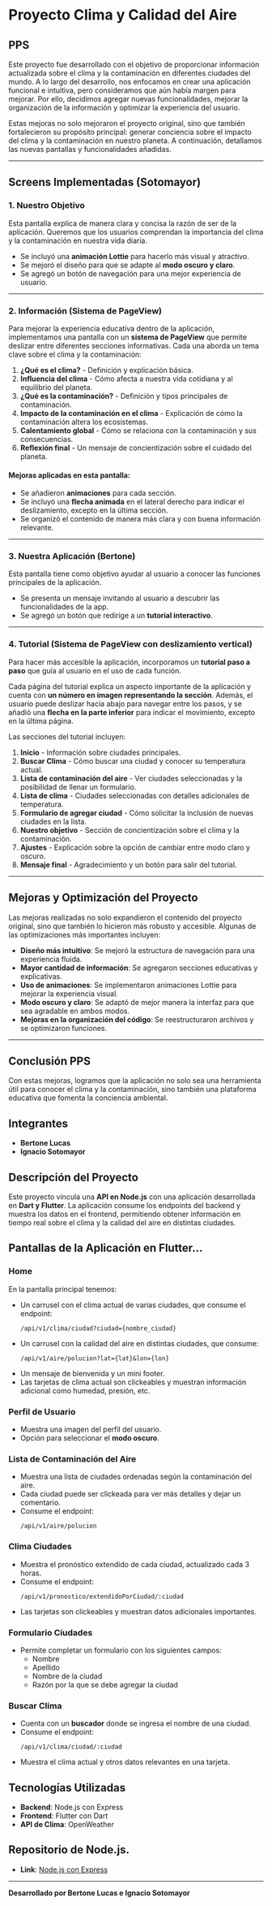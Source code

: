 # Proyecto Clima y Calidad del Aire

## PPS

Este proyecto fue desarrollado con el objetivo de proporcionar información actualizada sobre el clima y la contaminación en diferentes ciudades del mundo. A lo largo del desarrollo, nos enfocamos en crear una aplicación funcional e intuitiva, pero consideramos que aún había margen para mejorar. Por ello, decidimos agregar nuevas funcionalidades, mejorar la organización de la información y optimizar la experiencia del usuario.

Estas mejoras no solo mejoraron el proyecto original, sino que también fortalecieron su propósito principal: generar conciencia sobre el impacto del clima y la contaminación en nuestro planeta. A continuación, detallamos las nuevas pantallas y funcionalidades añadidas.

---

## Screens Implementadas (Sotomayor)

### 1. Nuestro Objetivo
Esta pantalla explica de manera clara y concisa la razón de ser de la aplicación. Queremos que los usuarios comprendan la importancia del clima y la contaminación en nuestra vida diaria. 

- Se incluyó una **animación Lottie** para hacerlo más visual y atractivo.
- Se mejoró el diseño para que se adapte al **modo oscuro y claro**.
- Se agregó un botón de navegación para una mejor experiencia de usuario.

---

### 2. Información (Sistema de PageView)
Para mejorar la experiencia educativa dentro de la aplicación, implementamos una pantalla con un **sistema de PageView** que permite deslizar entre diferentes secciones informativas. Cada una aborda un tema clave sobre el clima y la contaminación:

1. **¿Qué es el clima?** - Definición y explicación básica.
2. **Influencia del clima** - Cómo afecta a nuestra vida cotidiana y al equilibrio del planeta.
3. **¿Qué es la contaminación?** - Definición y tipos principales de contaminación.
4. **Impacto de la contaminación en el clima** - Explicación de cómo la contaminación altera los ecosistemas.
5. **Calentamiento global** - Cómo se relaciona con la contaminación y sus consecuencias.
6. **Reflexión final** - Un mensaje de concientización sobre el cuidado del planeta.

####  Mejoras aplicadas en esta pantalla:
- Se añadieron **animaciones** para cada sección.
- Se incluyó una **flecha animada** en el lateral derecho para indicar el deslizamiento, excepto en la última sección.
- Se organizó el contenido de manera más clara y con buena información relevante.

---

### 3. Nuestra Aplicación (Bertone)
Esta pantalla tiene como objetivo ayudar al usuario a conocer las funciones principales de la aplicación. 

- Se presenta un mensaje invitando al usuario a descubrir las funcionalidades de la app.
- Se agregó un botón que redirige a un **tutorial interactivo**.

---

### 4. Tutorial (Sistema de PageView con deslizamiento vertical)
Para hacer más accesible la aplicación, incorporamos un **tutorial paso a paso** que guía al usuario en el uso de cada función. 

Cada página del tutorial explica un aspecto importante de la aplicación y cuenta con **un número en imagen representando la sección**. Además, el usuario puede deslizar hacia abajo para navegar entre los pasos, y se añadió una **flecha en la parte inferior** para indicar el movimiento, excepto en la última página.

Las secciones del tutorial incluyen:
1. **Inicio** - Información sobre ciudades principales.
2. **Buscar Clima** - Cómo buscar una ciudad y conocer su temperatura actual.
3. **Lista de contaminación del aire** - Ver ciudades seleccionadas y la posibilidad de llenar un formulario.
4. **Lista de clima** - Ciudades seleccionadas con detalles adicionales de temperatura.
5. **Formulario de agregar ciudad** - Cómo solicitar la inclusión de nuevas ciudades en la lista.
6. **Nuestro objetivo** - Sección de concientización sobre el clima y la contaminación.
7. **Ajustes** - Explicación sobre la opción de cambiar entre modo claro y oscuro.
8. **Mensaje final** - Agradecimiento y un botón para salir del tutorial.

---

## Mejoras y Optimización del Proyecto
Las mejoras realizadas no solo expandieron el contenido del proyecto original, sino que también lo hicieron más robusto y accesible. Algunas de las optimizaciones más importantes incluyen:

- **Diseño más intuitivo**: Se mejoró la estructura de navegación para una experiencia fluida.
- **Mayor cantidad de información**: Se agregaron secciones educativas y explicativas.
- **Uso de animaciones**: Se implementaron animaciones Lottie para mejorar la experiencia visual.
- **Modo oscuro y claro**: Se adaptó de mejor manera la interfaz para que sea agradable en ambos modos.
- **Mejoras en la organización del código**: Se reestructuraron archivos y se optimizaron funciones.

---

## Conclusión PPS
Con estas mejoras, logramos que la aplicación no solo sea una herramienta útil para conocer el clima y la contaminación, sino también una plataforma educativa que fomenta la conciencia ambiental. 

## Integrantes
- **Bertone Lucas**
- **Ignacio Sotomayor**

## Descripción del Proyecto
Este proyecto vincula una **API en Node.js** con una aplicación desarrollada en **Dart y Flutter**. La aplicación consume los endpoints del backend y muestra los datos en el frontend, permitiendo obtener información en tiempo real sobre el clima y la calidad del aire en distintas ciudades.

## Pantallas de la Aplicación en Flutter...

### **Home**
En la pantalla principal tenemos:
- Un carrusel con el clima actual de varias ciudades, que consume el endpoint:
  ```
  /api/v1/clima/ciudad?ciudad={nombre_ciudad}
  ```
- Un carrusel con la calidad del aire en distintas ciudades, que consume:
  ```
  /api/v1/aire/polucion?lat={lat}&lon={lon}
  ```
- Un mensaje de bienvenida y un mini footer.
- Las tarjetas de clima actual son clickeables y muestran información adicional como humedad, presión, etc.

### **Perfil de Usuario**
- Muestra una imagen del perfil del usuario.
- Opción para seleccionar el **modo oscuro**.

### **Lista de Contaminación del Aire**
- Muestra una lista de ciudades ordenadas según la contaminación del aire.
- Cada ciudad puede ser clickeada para ver más detalles y dejar un comentario.
- Consume el endpoint:
  ```
  /api/v1/aire/polucion
  ```

### **Clima Ciudades**
- Muestra el pronóstico extendido de cada ciudad, actualizado cada 3 horas.
- Consume el endpoint:
  ```
  /api/v1/pronostico/extendidoPorCiudad/:ciudad
  ```
- Las tarjetas son clickeables y muestran datos adicionales importantes.

### **Formulario Ciudades**
- Permite completar un formulario con los siguientes campos:
  - Nombre
  - Apellido
  - Nombre de la ciudad
  - Razón por la que se debe agregar la ciudad

### **Buscar Clima**
- Cuenta con un **buscador** donde se ingresa el nombre de una ciudad.
- Consume el endpoint:
  ```
  /api/v1/clima/ciudad/:ciudad
  ```
- Muestra el clima actual y otros datos relevantes en una tarjeta.

## Tecnologías Utilizadas
- **Backend**: Node.js con Express
- **Frontend**: Flutter con Dart
- **API de Clima**: OpenWeather

## Repositorio de Node.js.
- **Link**: [Node.js con Express](https://github.com/Nacho2204/apiexpress_2024_Bertone_Sotomayor.git)

---
**Desarrollado por Bertone Lucas e Ignacio Sotomayor**